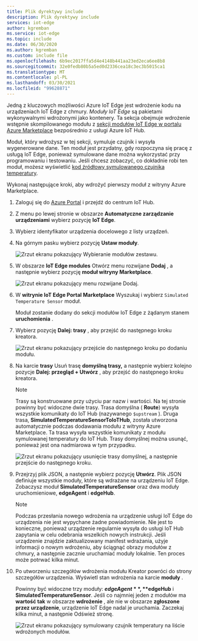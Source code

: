 ```yaml
---
title: Plik dyrektywy include
description: Plik dyrektywy include
services: iot-edge
author: kgremban
ms.service: iot-edge
ms.topic: include
ms.date: 06/30/2020
ms.author: kgremban
ms.custom: include file
ms.openlocfilehash: 6b9ec2017ffa5d4e4148b441aa23ed2eca6ee8b8
ms.sourcegitcommit: 32e0fedb80b5a5ed0d2336cea18c3ec3b5015ca1
ms.translationtype: MT
ms.contentlocale: pl-PL
ms.lasthandoff: 03/30/2021
ms.locfileid: "99628871"
---
```

Jedną z kluczowych możliwości Azure IoT Edge jest wdrożenie kodu na urządzeniach IoT Edge z chmury. *Moduły IoT Edge* są pakietami wykonywalnymi wdrożonymi jako kontenery. Ta sekcja obejmuje wdrożenie wstępnie skompilowanego modułu z [sekcji modułów IoT Edge w portalu Azure Marketplace](https://azuremarketplace.microsoft.com/marketplace/apps/category/internet-of-things?page=1&subcategories=iot-edge-modules) bezpośrednio z usługi Azure IoT Hub.

Moduł, który wdrożysz w tej sekcji, symuluje czujnik i wysyła wygenerowane dane. Ten moduł jest przydatny, gdy rozpoczyna się pracę z usługą IoT Edge, ponieważ symulowane dane można wykorzystać przy programowaniu i testowaniu. Jeśli chcesz zobaczyć, co dokładnie robi ten moduł, możesz wyświetlić [kod źródłowy symulowanego czujnika temperatury](https://github.com/Azure/iotedge/blob/027a509549a248647ed41ca7fe1dc508771c8123/edge-modules/SimulatedTemperatureSensor/src/Program.cs).

Wykonaj następujące kroki, aby wdrożyć pierwszy moduł z witryny Azure Marketplace.

1. Zaloguj się do [Azure Portal](https://portal.azure.com) i przejdź do centrum IoT Hub.

1. Z menu po lewej stronie w obszarze **Automatyczne zarządzanie urządzeniami** wybierz pozycję **IoT Edge**.

1. Wybierz identyfikator urządzenia docelowego z listy urządzeń.

1. Na górnym pasku wybierz pozycję **Ustaw moduły**.

   ![Zrzut ekranu pokazujący Wybieranie modułów zestawu.](./media/iot-edge-deploy-module/select-set-modules.png)

1. W obszarze **IoT Edge modules** Otwórz menu rozwijane **Dodaj** , a następnie wybierz pozycję **moduł witryny Marketplace**.

   ![Zrzut ekranu pokazujący menu rozwijane Dodaj.](./media/iot-edge-deploy-module/add-marketplace-module.png)

1. W **witrynie IoT Edge Portal Marketplace** Wyszukaj i wybierz `Simulated Temperature Sensor` moduł.

   Moduł zostanie dodany do sekcji modułów IoT Edge z żądanym stanem **uruchomienia** .

1. Wybierz pozycję **Dalej: trasy** , aby przejść do następnego kroku kreatora.

   ![Zrzut ekranu pokazujący przejście do następnego kroku po dodaniu modułu.](./media/iot-edge-deploy-module/view-temperature-sensor-next-routes.png)

1. Na karcie **trasy** Usuń trasę **domyślną trasy,** a następnie wybierz kolejno pozycje **Dalej: przegląd + Utwórz** , aby przejść do następnego kroku kreatora.

   >[!Note]
   >Trasy są konstruowane przy użyciu par nazw i wartości. Na tej stronie powinny być widoczne dwie trasy. Trasa domyślna ( **Route**) wysyła wszystkie komunikaty do IoT Hub (nazywanego `$upstream` ). Druga trasa, **SimulatedTemperatureSensorToIoTHub**, została utworzona automatycznie podczas dodawania modułu z witryny Azure Marketplace. Ta trasa wysyła wszystkie komunikaty z modułu symulowanej temperatury do IoT Hub. Trasy domyślnej można usunąć, ponieważ jest ona nadmiarowa w tym przypadku.

   ![Zrzut ekranu pokazujący usunięcie trasy domyślnej, a następnie przejście do następnego kroku.](./media/iot-edge-deploy-module/delete-route-next-review-create.png)

1. Przejrzyj plik JSON, a następnie wybierz pozycję **Utwórz**. Plik JSON definiuje wszystkie moduły, które są wdrażane na urządzeniu IoT Edge. Zobaczysz moduł **SimulatedTemperatureSensor** oraz dwa moduły uruchomieniowe, **edgeAgent** i **edgeHub**.

   >[!Note]
   >Podczas przesłania nowego wdrożenia na urządzenie usługi IoT Edge do urządzenia nie jest wypychane żadne powiadomienie. Nie jest to konieczne, ponieważ urządzenie regularnie wysyła do usługi IoT Hub zapytania w celu odebrania wszelkich nowych instrukcji. Jeśli urządzenie znajdzie zaktualizowany manifest wdrażania, użyje informacji o nowym wdrożeniu, aby ściągnąć obrazy modułów z chmury, a następnie zacznie uruchamiać moduły lokalnie. Ten proces może potrwać kilka minut.

1. Po utworzeniu szczegółów wdrożenia modułu Kreator powróci do strony szczegółów urządzenia. Wyświetl stan wdrożenia na karcie **moduły** .

   Powinny być widoczne trzy moduły: **$edgeAgent**, **$edgeHub** i **SimulatedTemperatureSensor**. Jeśli co najmniej jeden z modułów ma **wartość tak** w obszarze **wdrożenie** , ale nie w obszarze **zgłoszone przez urządzenie**, urządzenie IoT Edge nadal je uruchamia. Zaczekaj kilka minut, a następnie Odśwież stronę.

   ![Zrzut ekranu pokazujący symulowany czujnik temperatury na liście wdrożonych modułów.](./media/iot-edge-deploy-module/view-deployed-modules.png)
